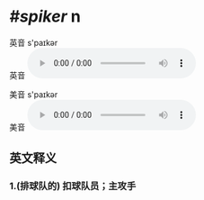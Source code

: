 # ***\#spiker*** n
英音 s'paɪkər  
英音
<audio src="./media/spiker1_AAC.aac" controls="controls"></audio>

美音 s'paɪkər  
美音
<audio src="./media/spiker1_AAC.aac" controls="controls"></audio>



  

英文释义
---
### 1.**(排球队的) 扣球队员；主攻手**  


